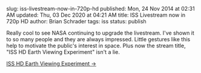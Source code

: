 slug: iss-livestream-now-in-720p-hd
published: Mon, 24 Nov 2014 at 02:31 AM
updated: Thu, 03 Dec 2020 at 04:21 AM
title: ISS Livestream now in 720p HD
author: Brian Schrader
tags: iss
status: publish

Really cool to see NASA continuing to upgrade the livestream. I've shown it to so many people and they are always impressed. Little gestures like this help to motivate the public's interest in space. Plus now the stream title, "ISS HD Earth Viewing Experiment" isn't a lie.

[ISS HD Earth Viewing Experiment &#8594;](http://www.ustream.tv/channel/iss-hdev-payload)
